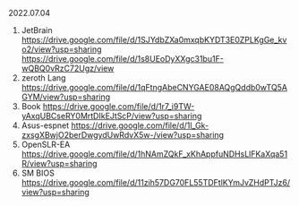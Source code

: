 2022.07.04


1. JetBrain
https://drive.google.com/file/d/1SJYdbZXa0mxqbKYDT3E0ZPLKgGe_kvo2/view?usp=sharing
https://drive.google.com/file/d/1s8UEoDyXXgc31bu1F-wQBQ0vRzC72Ugz/view
2. zeroth Lang
https://drive.google.com/file/d/1qFtngAbeCNYGAE08AQgQddb0wTQ5AGYM/view?usp=sharing
3. Book
https://drive.google.com/file/d/1r7_i9TW-yAxqUBCseRY0MrtDIkEJtScP/view?usp=sharing
4. Asus-espnet
https://drive.google.com/file/d/1l_Gk-zxsgXBwjO2berDwgydUwRdvX5w-/view?usp=sharing
5. OpenSLR-EA
https://drive.google.com/file/d/1hNAmZQkF_xKhAppfuNDHsLlFKaXqa51R/view?usp=sharing
6. SM BIOS
https://drive.google.com/file/d/11zih57DG70FL55TDFtlKYmJvZHdPTJz6/view?usp=sharing
